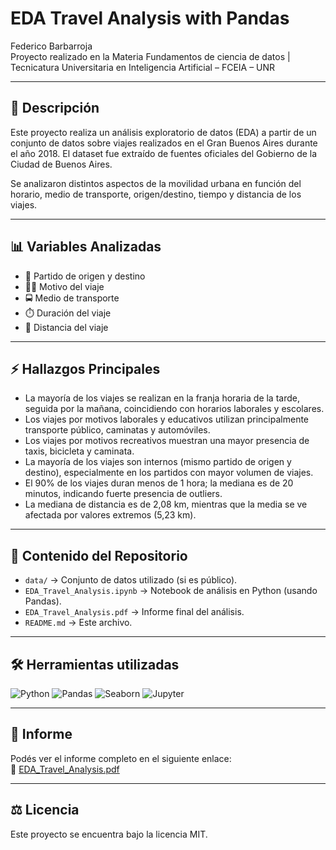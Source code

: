 #  EDA Travel Analysis with Pandas

Federico Barbarroja  
Proyecto realizado en la Materia Fundamentos de ciencia de datos | Tecnicatura Universitaria en Inteligencia Artificial – FCEIA – UNR

---

## 📰 Descripción
Este proyecto realiza un análisis exploratorio de datos (EDA) a partir de un conjunto de datos sobre viajes realizados en el Gran Buenos Aires durante el año 2018. El dataset fue extraído de fuentes oficiales del Gobierno de la Ciudad de Buenos Aires.

Se analizaron distintos aspectos de la movilidad urbana en función del horario, medio de transporte, origen/destino, tiempo y distancia de los viajes.

---

## 📊 Variables Analizadas

- 🧭 Partido de origen y destino  
- 🧍‍♂️ Motivo del viaje  
- 🚍 Medio de transporte  
- ⏱️ Duración del viaje  
- 📏 Distancia del viaje  

---

## ⚡️ Hallazgos Principales

- La mayoría de los viajes se realizan en la franja horaria de la tarde, seguida por la mañana, coincidiendo con horarios laborales y escolares.
- Los viajes por motivos laborales y educativos utilizan principalmente transporte público, caminatas y automóviles.
- Los viajes por motivos recreativos muestran una mayor presencia de taxis, bicicleta y caminata.
- La mayoría de los viajes son internos (mismo partido de origen y destino), especialmente en los partidos con mayor volumen de viajes.
- El 90% de los viajes duran menos de 1 hora; la mediana es de 20 minutos, indicando fuerte presencia de outliers.
- La mediana de distancia es de 2,08 km, mientras que la media se ve afectada por valores extremos (5,23 km).

---

## 📁 Contenido del Repositorio

- `data/` → Conjunto de datos utilizado (si es público).
- `EDA_Travel_Analysis.ipynb` → Notebook de análisis en Python (usando Pandas).
- `EDA_Travel_Analysis.pdf` → Informe final del análisis.
- `README.md` → Este archivo.

---

## 🛠️ Herramientas utilizadas

![Python](https://img.shields.io/badge/Python-3776AB?style=for-the-badge&logo=python&logoColor=white)
![Pandas](https://img.shields.io/badge/Pandas-150458?style=for-the-badge&logo=pandas&logoColor=white)
![Seaborn](https://img.shields.io/badge/Seaborn-3776AB?style=for-the-badge&logo=seaborn&logoColor=white)
![Jupyter](https://img.shields.io/badge/Jupyter-F37626?style=for-the-badge&logo=jupyter&logoColor=white)

---

## 📄 Informe
Podés ver el informe completo en el siguiente enlace:  
📎 [EDA_Travel_Analysis.pdf](informe/EDA_Travel_Analysis.pdf)

---

## ⚖️ Licencia
Este proyecto se encuentra bajo la licencia MIT.
